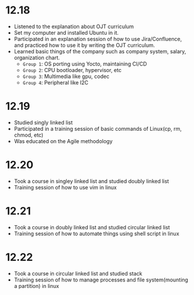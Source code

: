 # 12.18
- Listened to the explanation about OJT curriculum
- Set my computer and installed Ubuntu in it.
- Participated in an explanation session of how to use Jira/Confluence, and practiced how to use it by writing the OJT curriculum.
- Learned basic things of the company such as company system, salary, organization chart.<br>
  - `Group 1`: OS porting using Yocto, maintaining CI/CD
  - `Group 2`: CPU bootloader, hypervisor, etc
  - `Group 3`: Multimedia like gpu, codec
  - `Group 4`: Peripheral like I2C
# 12.19
- Studied singly linked list
- Participated in a training session of basic commands of Linux(cp, rm, chmod, etc)
- Was educated on the Agile methodology
# 12.20
- Took a course in singley linked list and studied doubly linked list
- Training session of how to use vim in linux
# 12.21
- Took a course in doubly linked list and studied circular linked list
- Training session of how to automate things using shell script in linux
# 12.22
- Took a course in circular linked list and studied stack
- Training session of how to manage processes and file system(mounting a partition) in linux
